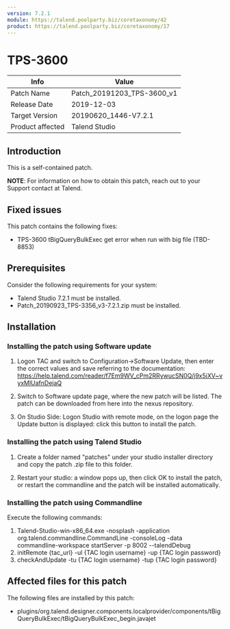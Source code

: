 ```yaml
---
version: 7.2.1
module: https://talend.poolparty.biz/coretaxonomy/42
product: https://talend.poolparty.biz/coretaxonomy/17
---
```


# TPS-3600

| Info             | Value |
| ---------------- | ---------------- |
| Patch Name       | Patch\_20191203\_TPS-3600\_v1 |
| Release Date     | 2019-12-03 |
| Target Version   | 20190620\_1446-V7.2.1 |
| Product affected | Talend Studio |

## Introduction

This is a self-contained patch.

**NOTE**: For information on how to obtain this patch, reach out to your Support contact at Talend.

## Fixed issues

This patch contains the following fixes:

- TPS-3600 tBigQueryBulkExec get error when run with big file (TBD-8853)

## Prerequisites

Consider the following requirements for your system:

- Talend Studio 7.2.1 must be installed.
- Patch_20190923_TPS-3356_v3-7.2.1.zip must be installed.

## Installation

### Installing the patch using Software update

1) Logon TAC and switch to Configuration->Software Update, then enter the correct values and save referring to the documentation: https://help.talend.com/reader/f7Em9WV_cPm2RRywucSN0Q/j9x5iXV~vyxMlUafnDejaQ

2) Switch to Software update page, where the new patch will be listed. The patch can be downloaded from here into the nexus repository.

3) On Studio Side: Logon Studio with remote mode, on the logon page the Update button is displayed: click this button to install the patch.

### Installing the patch using Talend Studio

1) Create a folder named "patches" under your studio installer directory and copy the patch .zip file to this folder.

2) Restart your studio: a window pops up, then click OK to install the patch, or restart the commandline and the patch will be installed automatically.

### Installing the patch using Commandline

Execute the following commands:

1. Talend-Studio-win-x86_64.exe -nosplash -application org.talend.commandline.CommandLine -consoleLog -data commandline-workspace startServer -p 8002 --talendDebug
2. initRemote {tac_url} -ul {TAC login username} -up {TAC login password}
3. checkAndUpdate -tu {TAC login username} -tup {TAC login password}

## Affected files for this patch

The following files are installed by this patch:

- plugins/org.talend.designer.components.localprovider/components/tBigQueryBulkExec/tBigQueryBulkExec_begin.javajet
